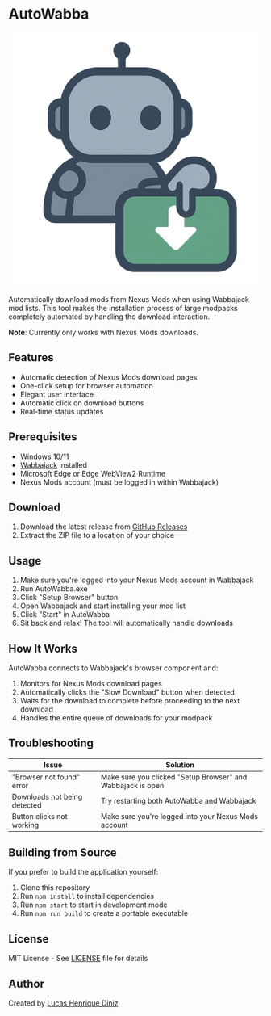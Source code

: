 # AutoWabba

![AutoWabba](./icon.png)

Automatically download mods from Nexus Mods when using Wabbajack mod lists. This tool makes the installation process of large modpacks completely automated by handling the download interaction.

**Note**: Currently only works with Nexus Mods downloads.

## Features

- Automatic detection of Nexus Mods download pages
- One-click setup for browser automation
- Elegant user interface
- Automatic click on download buttons
- Real-time status updates

## Prerequisites

- Windows 10/11
- [Wabbajack](https://www.wabbajack.org/) installed
- Microsoft Edge or Edge WebView2 Runtime
- Nexus Mods account (must be logged in within Wabbajack)

## Download

1. Download the latest release from [GitHub Releases](https://github.com/LucasHenriqueDiniz/AutoWabba/releases)
2. Extract the ZIP file to a location of your choice

## Usage

1. Make sure you're logged into your Nexus Mods account in Wabbajack
2. Run AutoWabba.exe
3. Click "Setup Browser" button
4. Open Wabbajack and start installing your mod list
5. Click "Start" in AutoWabba
6. Sit back and relax! The tool will automatically handle downloads

## How It Works

AutoWabba connects to Wabbajack's browser component and:

1. Monitors for Nexus Mods download pages
2. Automatically clicks the "Slow Download" button when detected
3. Waits for the download to complete before proceeding to the next download
4. Handles the entire queue of downloads for your modpack

## Troubleshooting

| Issue | Solution |
|-------|----------|
| "Browser not found" error | Make sure you clicked "Setup Browser" and Wabbajack is open |
| Downloads not being detected | Try restarting both AutoWabba and Wabbajack |
| Button clicks not working | Make sure you're logged into your Nexus Mods account |

## Building from Source

If you prefer to build the application yourself:

1. Clone this repository
2. Run `npm install` to install dependencies
3. Run `npm start` to start in development mode
4. Run `npm run build` to create a portable executable

## License

MIT License - See [LICENSE](LICENSE) file for details

## Author

Created by [Lucas Henrique Diniz](https://github.com/LucasHenriqueDiniz)
